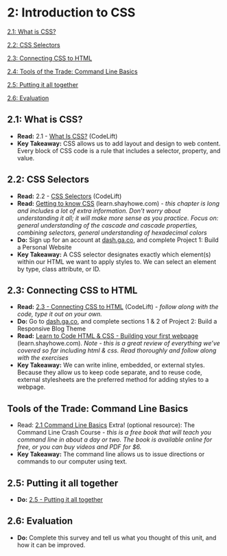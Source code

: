 2: Introduction to CSS
=========================

[2.1: What is CSS?](#intro)

[2.2: CSS Selectors](#selectors)

[2.3: Connecting CSS to HTML](#connect)

[2.4: Tools of the Trade: Command Line Basics](#commandline)

[2.5: Putting it all together](#project)

[2.6: Evaluation](#eval)

<a id="intro">2.1: What is CSS?</a>
---------------------

+ **Read:** 2.1 - [What Is CSS?](https://docs.google.com/presentation/d/1UmVNXSSO0FxLJ6DC4fLp56OCwSzc4DIp3Q-ejfN9JHQ/edit?usp=sharing) (CodeLift)
+ **Key Takeaway:** CSS allows us to add layout and design to web content. Every block of CSS code is a rule that includes a selector, property, and value. 


<a id="selectors">2.2: CSS Selectors</a>
-----------------------

+ **Read:** 2.2 - [CSS Selectors](https://docs.google.com/presentation/d/1EWfq-iPtlZqVwO216aBQxb-mGXZRyCNPHdZX3QlKP3c/edit?usp=sharing) (CodeLift)
+ **Read:** [Getting to know CSS](http://learn.shayhowe.com/html-css/getting-to-know-css/) (learn.shayhowe.com) - *this chapter is long and includes a lot of extra information. Don’t worry about understanding it all; it will make more sense as you practice. Focus on: general understanding of the cascade and cascade properties, combining selectors, general understanding of hexadecimal colors*
+ **Do:** Sign up for an account at [dash.ga.co](http://dash.ga.co), and complete Project 1: Build a Personal Website
+ **Key Takeaway:** A CSS selector designates exactly which element(s) within our HTML we want to apply styles to. We can select an element by type, class attribute, or ID.

<a id="connect">2.3: Connecting CSS to HTML</a>
-----------------------------

+ **Read:** [2.3 - Connecting CSS to HTML](https://docs.google.com/presentation/d/1y_GgtmZXzYgzCvK6d8W9M-lVQHTNTlLRoeVTo7qZ5KY/edit?usp=sharing) (CodeLift) - *follow along with the code, type it out on your own.*
+ **Do:** Go to [dash.ga.co](http://dash.ga.co), and complete sections 1 & 2 of Project 2: Build a Responsive Blog Theme
+ **Read:** [Learn to Code HTML & CSS - Building your first webpage](http://learn.shayhowe.com/html-css/building-your-first-web-page/) (learn.shayhowe.com). *Note - this is a great review of everything we’ve covered so far including html & css. Read thoroughly and follow along with the exercises*
+ **Key Takeaway:** We can write inline, embedded, or external styles. Because they allow us to keep code separate, and to reuse code, external stylesheets are the preferred method for adding styles to a webpage. 




<a id="commandline">Tools of the Trade: Command Line Basics</a>
-----------------------------

+ Read: [2.1 Command Line Basics](https://docs.google.com/document/d/1jxbYeQmFvYiuhuLQsj4Lzs7akhLKXMe5cOwB7-3_DRs/edit?usp=sharing)
Extra! (optional resource): The Command Line Crash Course - *this is a free book that will teach you command line in about a day or two. The book is available online for free, or you can buy videos and PDF for $6.*
+ **Key Takeaway:** The command line allows us to issue directions or commands to our computer using text. 

<a id="project">2.5: Putting it all together</a>
---------------------------------------

+ **Do:** [2.5 - Putting it all together](https://docs.google.com/document/d/1RW9rhz1lsYUKodV96JKsICUIP-nK2Sugw00BrFqcLfg/edit?usp=sharing)

<a id="eval">2.6: Evaluation</a>
---------------------------------------

+ **Do:** Complete this survey and tell us what you thought of this unit, and how it can be improved. 